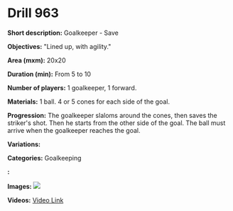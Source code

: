 # Drill 963

**Short description:**
Goalkeeper - Save

**Objectives:**
"Lined up, with agility."

**Area (mxm):**
20x20

**Duration (min):**
From 5 to 10

**Number of players:**
1 goalkeeper, 1 forward.

**Materials:**
1 ball. 4 or 5 cones for each side of the goal.

**Progression:**
The goalkeeper slaloms around the cones, then saves the striker's shot. Then he starts from the other side of the goal. The ball must arrive when the goalkeeper reaches the goal.

**Variations:**


**Categories:**
Goalkeeping

**:**


**Images:**
![](https://www.coachingfutsal.com/\images\d9b90d4c9941354dcee5162515e3c48957ea3388bd2b64c475dea3c82cca660d594c8fa577c5b999a511232b380ead9b64a6cf9ad2e59c150964db9e60c5342c511e3351a0165.jpg)

**Videos:**
[Video Link](https://www.youtube.com/embed/ISihRcgrk1c)

